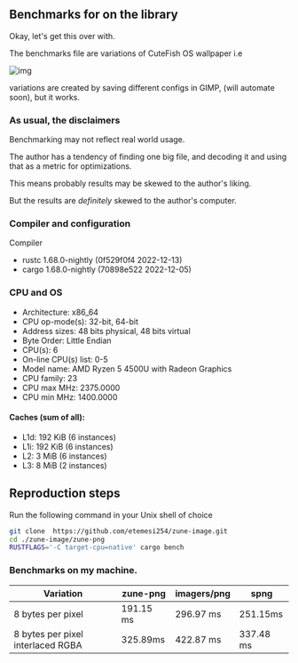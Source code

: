 ## Benchmarks for on the library

Okay, let's get this over with.

The benchmarks file are variations of CuteFish OS wallpaper i.e

![img](tests/benchmarks/speed_bench.png)

variations are created by saving different configs in GIMP, (will automate soon), but it works.

### As usual, the disclaimers

Benchmarking may not reflect real world usage.

The author has a tendency of finding one big file,
and decoding it and using that as a metric for optimizations.

This means probably results may be skewed to the author's liking.

But the results are *definitely* skewed to the author's computer.

### Compiler and configuration

Compiler

- rustc 1.68.0-nightly (0f529f0f4 2022-12-13)
- cargo 1.68.0-nightly (70898e522 2022-12-05)

### CPU and OS

- Architecture:          x86_64
- CPU op-mode(s):        32-bit, 64-bit
- Address sizes:         48 bits physical, 48 bits virtual
- Byte Order:            Little Endian
- CPU(s):                 6
- On-line CPU(s) list:   0-5
- Model name:            AMD Ryzen 5 4500U with Radeon Graphics
- CPU family:            23
- CPU max MHz:           2375.0000
- CPU min MHz:           1400.0000

#### Caches (sum of all):

- L1d:                   192 KiB (6 instances)
- L1i:                   192 KiB (6 instances)
- L2:                    3 MiB (6 instances)
- L3:                    8 MiB (2 instances)

## Reproduction steps

Run the following command in your Unix shell of choice

```sh
git clone  https://github.com/etemesi254/zune-image.git
cd ./zune-image/zune-png
RUSTFLAGS='-C target-cpu=native' cargo bench       
```

### Benchmarks on my machine.

| Variation                         | zune-png  | imagers/png | spng      |
|-----------------------------------|-----------|-------------|-----------|
| 8 bytes per pixel                 | 191.15 ms | 296.97 ms   | 251.15ms  |
| 8 bytes per pixel interlaced RGBA | 325.89ms  | 422.87 ms   | 337.48 ms |

